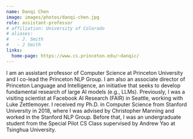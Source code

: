 ```yaml
---
name: Danqi Chen
image: images/photos/danqi-chen.jpg
role: assistant-professor
# affiliation: University of Colorado
# aliases:
#   - J. Smith
#   - J Smith
links:
  home-page: https://www.cs.princeton.edu/~danqic/
---
```


I am an assistant professor of Computer Science at Princeton University and I co-lead the Princeton NLP Group. I am also an associate director of Princeton Language and Intelligence, an initiative that seeks to develop fundamental research of large AI models (e.g., LLMs). Previously, I was a visiting scientist at Facebook AI Research (FAIR) in Seattle, working with Luke Zettlemoyer. I received my Ph.D. in Computer Science from Stanford University in 2018, where I was advised by Christopher Manning and worked in the Stanford NLP Group. Before that, I was an undergraduate student from the Special Pilot CS Class supervised by Andrew Yao at Tsinghua University.
